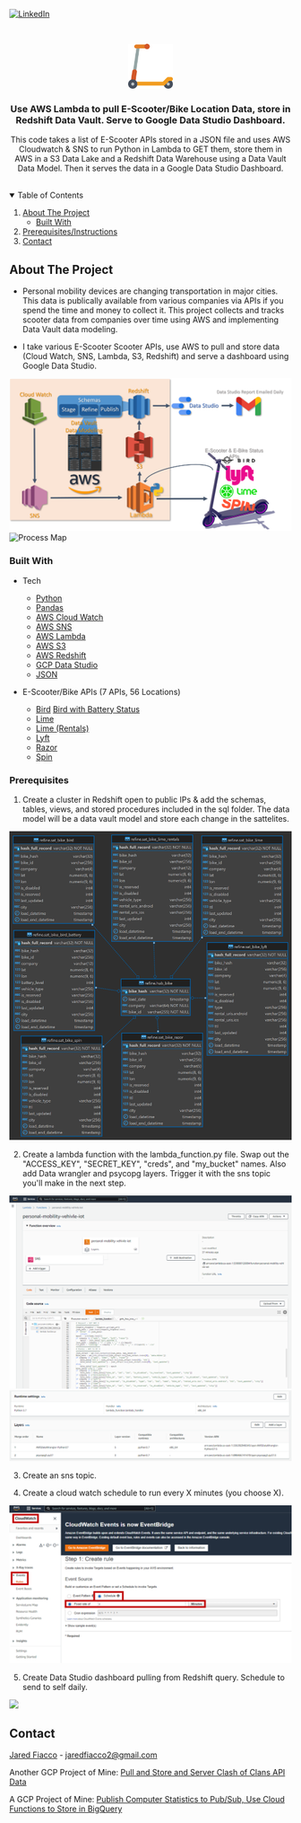 <!-- PROJECT SHIELDS -->
[![LinkedIn][linkedin-shield]][linkedin-url]



<!-- PROJECT LOGO -->
<br />
<p align="center">
  <a href="https://github.com/jaredfiacco2/AWS-E-Scooter-Tracker">
    <img src="images/scooter.png" alt="Logo" width="80" height="80">
  </a>

  <h3 align="center">Use AWS Lambda to pull E-Scooter/Bike Location Data, store in Redshift Data Vault. Serve to Google Data Studio Dashboard.</h3>

  <p align="center">
    This code takes a list of E-Scooter APIs stored in a JSON file and uses AWS Cloudwatch & SNS to run Python in Lambda to GET them, store them in AWS in a S3 Data Lake and a Redshift Data Warehouse using a Data Vault Data Model. Then it serves the data in a Google Data Studio Dashboard.  
    <br />
    <br />
  </p>
</p>



<!-- TABLE OF CONTENTS -->
<details open="open">
  <summary>Table of Contents</summary>
  <ol>
    <li>
      <a href="#about-the-project">About The Project</a>
      <ul>
        <li><a href="#built-with">Built With</a></li>
      </ul>
    </li>
    <li><a href="#prerequisites">Prerequisites/Instructions</a></li>
    <li><a href="#contact">Contact</a></li>
  </ol>
</details>



<!-- ABOUT THE PROJECT -->
## About The Project

- Personal mobility devices are changing transportation in major cities. This data is publically available from various companies via APIs if you spend the time and money to collect it. This project collects and tracks scooter data from companies over time using AWS and implementing Data Vault data modeling.

- I take various E-Scooter Scooter APIs, use AWS to pull and store data (Cloud Watch, SNS, Lambda, S3, Redshift) and serve a dashboard using Google Data Studio.  

<img src="images\ProcessMap.png" alt="Process Map"/>

<img src="images\data_studio_plus_redshift.gif" alt="Process Map"/>

### Built With

- Tech
    * [Python](https://python.org)
    * [Pandas](https://pandas.pydata.org/)
    * [AWS Cloud Watch](https://aws.amazon.com/cloudwatch/)
    * [AWS SNS](https://aws.amazon.com/sns/)
    * [AWS Lambda](https://aws.amazon.com/lambda/)
    * [AWS S3](https://aws.amazon.com/s3/)
    * [AWS Redshift](https://aws.amazon.com/redshift/)
    * [GCP Data Studio](https://datastudio.google.com/)
    * [JSON](https://en.wikipedia.org/wiki/JSON)

- E-Scooter/Bike APIs (7 APIs, 56 Locations)
    * [Bird](https://mds.bird.co/gbfs/washington-dc/free_bike_status.json)
     [Bird with Battery Status]()
    * [Lime](https://data.lime.bike/api/partners/v1/gbfs/baltimore/free_bike_status)
    * [Lime (Rentals)](https://data.lime.bike/api/partners/v1/gbfs/washington_dc/free_bike_status)
    * [Lyft](https://s3.amazonaws.com/lyft-lastmile-production-iad/lbs/dca/free_bike_status.json)
    * [Razor](https://razorapi.net/api/v1/gbfs/Tempe/free_bike_status.json)
    * [Spin](https://gbfs.spin.pm/api/gbfs/v1/akron/free_bike_status)

### Prerequisites

1. Create a cluster in Redshift open to public IPs & add the schemas, tables, views, and stored procedures included in the sql folder. The data model will be a data vault model and store each change in the sattelites.
<img src="images\raw_vault.png">

2. Create a lambda function with the lambda_function.py file. Swap out the "ACCESS_KEY", "SECRET_KEY", "creds", and "my_bucket" names. Also add Data wrangler and psycopg layers. Trigger it with the sns topic you'll make in the next step.
<img src="images\lambda.png">
<img src="images\lambda_layers.png">

3. Create an sns topic.

4. Create a cloud watch schedule to run every X minutes (you choose X).
<img src="images\cloudwatch_rule.png"/>

5. Create Data Studio dashboard pulling from Redshift query. Schedule to send to self daily.
<img src="images\data_studio.gif"/>


<!-- CONTACT -->
## Contact

[Jared Fiacco](https://www.linkedin.com/in/jaredfiacco/) - jaredfiacco2@gmail.com

Another GCP Project of Mine: [Pull and Store and Server Clash of Clans API Data](https://github.com/jaredfiacco2/ClashOfClans_API)

A GCP Project of Mine: [Publish Computer Statistics to Pub/Sub, Use Cloud Functions to Store in BigQuery](https://github.com/jaredfiacco2/ComputerMonitoring_IOT)


<!-- MARKDOWN LINKS & IMAGES -->
<!-- https://www.markdownguide.org/basic-syntax/#reference-style-links -->
[linkedin-shield]: https://img.shields.io/badge/-LinkedIn-black.svg?style=for-the-badge&logo=linkedin&colorB=555
[linkedin-url]: https://www.linkedin.com/in/jaredfiacco/